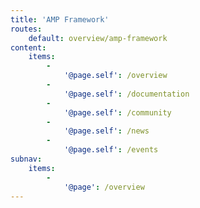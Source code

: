 ```yaml
---
title: 'AMP Framework'
routes:
    default: overview/amp-framework
content:
    items:
        -
            '@page.self': /overview
        -
            '@page.self': /documentation
        -
            '@page.self': /community
        -
            '@page.self': /news
        -
            '@page.self': /events
subnav:
    items:
        -
            '@page': /overview
---
```


